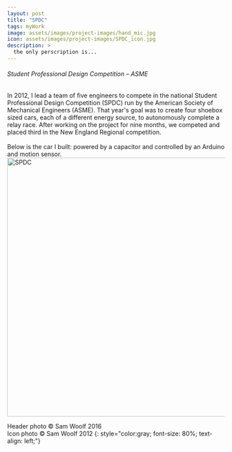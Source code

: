 ```yaml
---
layout: post
title: "SPDC"
tags: myWork
image: assets/images/project-images/hand_mic.jpg
icon: assets/images/project-images/SPDC_icon.jpg
description: >
  the only perscription is...
---
```

<h6>Student Professional Design Competition – ASME </h6>
In 2012, I lead a team of five engineers to compete in the national Student Professional Design Competition (SPDC) run by the American Society of Mechanical Engineers (ASME). That year's goal was to create four shoebox sized cars, each of a different energy source, to autonomously complete a relay race. After working on the project for nine months, we competed and placed third in the New England Regional competition.
<br><br>
Below is the car I built: powered by a capacitor and controlled by an Arduino and motion sensor.
<a data-flickr-embed="true"  href="https://www.flickr.com/photos/141235365@N08/albums/72157666295879915" title="SPDC"><img src="https://farm2.staticflickr.com/1607/25871569502_397e704e53_c.jpg" width="800" height="600" alt="SPDC"></a><script async src="//embedr.flickr.com/assets/client-code.js" charset="utf-8"></script>

Header photo &copy; Sam Woolf 2016<br>
Icon photo &copy; Sam Woolf 2012
{: style="color:gray; font-size: 80%; text-align: left;"}